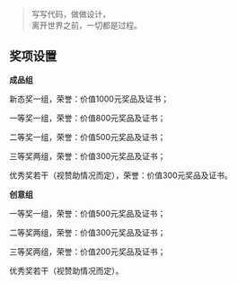 > 写写代码，做做设计，  
> 离开世界之前，一切都是过程。

## 奖项设置  

**成品组**  

新态奖一组，荣誉：价值1000元奖品及证书；  

一等奖一组，荣誉：价值800元奖品及证书；  

二等奖一组，荣誉：价值500元奖品及证书；  

三等奖两组，荣誉：价值300元奖品及证书；  

优秀奖若干（视赞助情况而定），荣誉：价值300元奖品及证书。  

**创意组**  

一等奖一组，荣誉：价值500元奖品及证书；  

二等奖两组，荣誉：价值300元奖品及证书；  

三等奖两组，荣誉：价值200元奖品及证书；  

优秀奖若干（视赞助情况而定）。  





